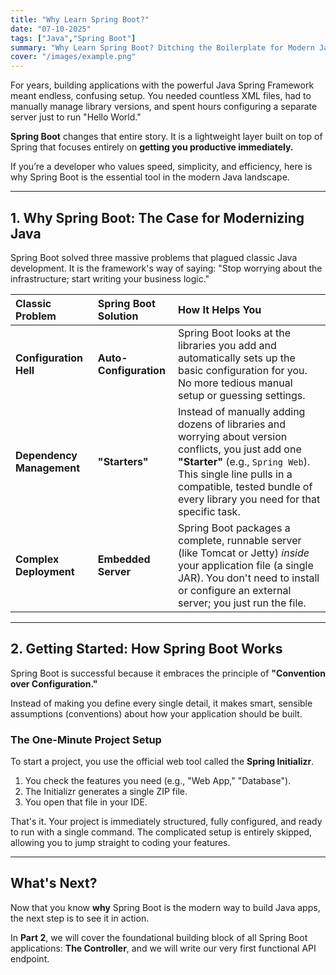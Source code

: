 ```yaml
---
title: "Why Learn Spring Boot?"
date: "07-10-2025"
tags: ["Java","Spring Boot"]
summary: "Why Learn Spring Boot? Ditching the Boilerplate for Modern Java Development (Series)."
cover: "/images/example.png"
---
```


For years, building applications with the powerful Java Spring Framework meant endless, confusing setup. You needed countless XML files, had to manually manage library versions, and spent hours configuring a separate server just to run "Hello World."

**Spring Boot** changes that entire story. It is a lightweight layer built on top of Spring that focuses entirely on **getting you productive immediately.**

If you’re a developer who values speed, simplicity, and efficiency, here is why Spring Boot is the essential tool in the modern Java landscape.

---

## 1. Why Spring Boot: The Case for Modernizing Java

Spring Boot solved three massive problems that plagued classic Java development. It is the framework's way of saying: "Stop worrying about the infrastructure; start writing your business logic."

| Classic Problem           | Spring Boot Solution   | How It Helps You                                                                                                                                                                                                                                  |
|:--------------------------|:-----------------------|:--------------------------------------------------------------------------------------------------------------------------------------------------------------------------------------------------------------------------------------------------|
| **Configuration Hell**    | **Auto-Configuration** | Spring Boot looks at the libraries you add and automatically sets up the basic configuration for you. No more tedious manual setup or guessing settings.                                                                                          |
| **Dependency Management** | **"Starters"**         | Instead of manually adding dozens of libraries and worrying about version conflicts, you just add one **"Starter"** (e.g., `Spring Web`). This single line pulls in a compatible, tested bundle of every library you need for that specific task. |
| **Complex Deployment**    | **Embedded Server**    | Spring Boot packages a complete, runnable server (like Tomcat or Jetty) *inside* your application file (a single JAR). You don't need to install or configure an external server; you just run the file.                                          |

---

## 2. Getting Started: How Spring Boot Works

Spring Boot is successful because it embraces the principle of **"Convention over Configuration."**

Instead of making you define every single detail, it makes smart, sensible assumptions (conventions) about how your application should be built.

### The One-Minute Project Setup

To start a project, you use the official web tool called the **Spring Initializr**.

1.  You check the features you need (e.g., "Web App," "Database").
2.  The Initializr generates a single ZIP file.
3.  You open that file in your IDE.

That's it. Your project is immediately structured, fully configured, and ready to run with a single command. The complicated setup is entirely skipped, allowing you to jump straight to coding your features.

---

## What's Next?

Now that you know **why** Spring Boot is the modern way to build Java apps, the next step is to see it in action.

In **Part 2**, we will cover the foundational building block of all Spring Boot applications: **The Controller**, and we will write our very first functional API endpoint.